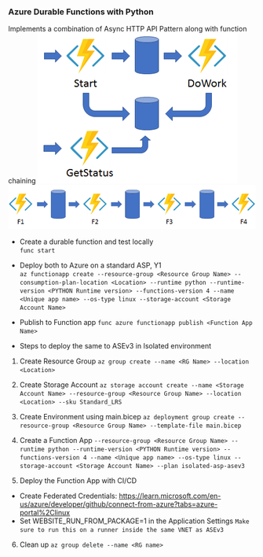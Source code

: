 ### Azure Durable Functions with Python

Implements a combination of Async HTTP API Pattern along with function chaining
![alt text](image.png)  
![alt text](image-1.png)

- Create a durable function and test locally  
`func start`

- Deploy both to Azure on a standard ASP, Y1  
`az functionapp create --resource-group <Resource Group Name> --consumption-plan-location <Location> --runtime python --runtime-version <PYTHON Runtime version> --functions-version 4 --name <Unique app name> --os-type linux --storage-account <Storage Account Name>`

- Publish to Function app
`func azure functionapp publish <Function App Name>`

- Steps to deploy the same to ASEv3 in Isolated environment
1. Create Resource Group
`az group create --name <RG Name> --location <Location>`

2. Create Storage Account
`az storage account create --name <Storage Account Name> --resource-group <Resource Group Name> --location <Location> --sku Standard_LRS`

3. Create Environment using main.bicep
`az deployment group create --resource-group <Resource Group Name> --template-file main.bicep`

4. Create a Function App
`--resource-group <Resource Group Name> --runtime python --runtime-version <PYTHON Runtime version> --functions-version 4 --name <Unique app name> --os-type linux --storage-account <Storage Account Name> --plan isolated-asp-asev3`

5. Deploy the Function App with CI/CD
- Create Federated Credentials: https://learn.microsoft.com/en-us/azure/developer/github/connect-from-azure?tabs=azure-portal%2Clinux
- Set WEBSITE_RUN_FROM_PACKAGE=1 in the Application Settings
`Make sure to run this on a runner inside the same VNET as ASEv3`

6. Clean up
`az group delete --name <RG name>`
